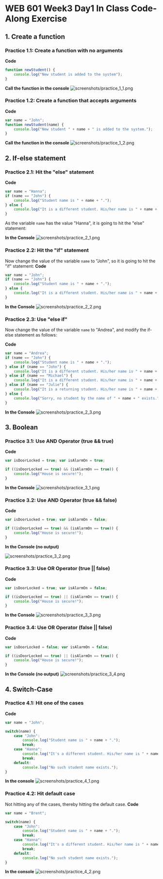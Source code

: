 # WEB 601 Week3 Day1 In Class Code-Along Exercise

## 1. Create a function

### Practice 1.1: Create a function with no arguments
**Code**
```JavaScript
function newStudent() {
    console.log("New student is added to the system");
}
```
**Call the function in the console**
![screenshots/practice_1_1.png](screenshots/practice_1_1.png)

### Practice 1.2: Create a function that accepts arguments

**Code**
```JavaScript
var name = "John";
function newStudent(name) {
    console.log("New student " + name + " is added to the system.");
}
```

**Call the function in the console**
![screenshots/practice_1_2.png](screenshots/practice_1_2.png)

## 2. If-else statement

### Practice 2.1: Hit the "else" statement
**Code**
```JavaScript
var name = "Hanna";
if (name == "John") {
    console.log("Student name is " + name + ".");
} else {
    console.log("It is a different student. His/her name is " + name + ".");
}
```

As the variable `name` has the value "Hanna", it is going to hit the "else" statement:

**In the Console**
![screenshots/practice_2_1.png](screenshots/practice_2_1.png)

### Practice 2.2: Hit the "if" statement

Now change the value of the variable `name` to "John", so it is going to hit the "if" statement:
**Code**
```JavaScript
var name = "John";
if (name == "John") {
    console.log("Student name is " + name + ".");
} else {
    console.log("It is a different student. His/her name is " + name + ".");
}
```

**In the Console**
![screenshots/practice_2_2.png](screenshots/practice_2_2.png)

### Practice 2.3: Use "else if"

Now change the value of the variable `name` to "Andrea", and modify the if-else statement as follows:

**Code**
```JavaScript
var name = "Andrea";
if (name == "John") {
    console.log("Student name is " + name + ".");
} else if (name == "John") {
    console.log("It is a different student. His/her name is " + name + ".");
} else if (name == "Michael") {
    console.log("It is a different student. His/her name is " + name + ".");
} else if (name == "Julie") {
    console.log("It is a returning student. His/her name is " + name + ".");
} else {
    console.log("Sorry, no student by the name of " + name + " exists.");
}
```
**In the Console**
![screenshots/practice_2_3.png](screenshots/practice_2_3.png)

## 3. Boolean
### Practice 3.1: Use AND Operator (true && true)

**Code**
```JavaScript
var isDoorLocked = true; var isAlarmOn = true;

if ((isDoorLocked == true) && (isAlarmOn == true)) {
    console.log("House is secure!");
}
```

**In the Console**
![screenshots/practice_3_1.png](screenshots/practice_3_1.png)

### Practice 3.2: Use AND Operator (true && false)

**Code**
```JavaScript
var isDoorLocked = true; var isAlarmOn = false;

if ((isDoorLocked == true) && (isAlarmOn == true)) {
    console.log("House is secure!");
}
```

**In the Console (no output)**

![screenshots/practice_3_2.png](screenshots/practice_3_2.png)

### Practice 3.3: Use OR Operator (true || false)

**Code**
```JavaScript
var isDoorLocked = true; var isAlarmOn = false;

if ((isDoorLocked == true) || (isAlarmOn == true)) {
    console.log("House is secure!");
}
```

**In the Console**
![screenshots/practice_3_3.png](screenshots/practice_3_3.png)

### Practice 3.4: Use OR Operator (false || false)

**Code**
```JavaScript
var isDoorLocked = false; var isAlarmOn = false;

if ((isDoorLocked == true) || (isAlarmOn == true)) {
    console.log("House is secure!");
}
```

**In the Console (no output)**
![screenshots/practice_3_4.png](screenshots/practice_3_4.png)

## 4. Switch-Case

### Practice 4.1: Hit one of the cases

**Code**
```JavaScript
var name = "John";

switch(name) {
    case "John":
        console.log("Student name is " + name + ".");
        break;
    case "Hanna":
        console.log("It's a different student. His/her name is " + name + ".");
        break;
    default:
        console.log("No such student name exists.");
}
```
**In the console**
![screenshots/practice_4_1.png](screenshots/practice_4_1.png)

### Practice 4.2: Hit default case
Not hitting any of the cases, thereby hitting the default case.
**Code**
```JavaScript
var name = "Brent";

switch(name) {
    case "John":
        console.log("Student name is " + name + ".");
        break;
    case "Hanna":
        console.log("It's a different student. His/her name is " + name + ".");
        break;
    default:
        console.log("No such student name exists.");
}
```

**In the console**
![screenshots/practice_4_2.png](screenshots/practice_4_2.png)
